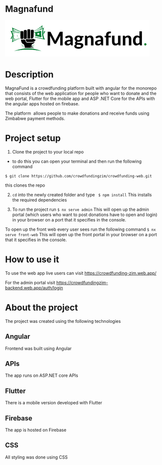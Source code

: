 # Magnafund

![](apps/admin/src/assets/logo.png)

# Description 
MagnaFund is a crowdfunding platform built with angular for the monorepo that consists of the web application for people who want to donate and the web portal, Flutter for the mobile app and ASP .NET Core for the APIs with the angular apps hosted on firebase. 

The platform  allows people to make donations and receive funds using Zimbabwe payment methods. 


# Project setup 

1. Clone the project to your local repo
- to do this you can open your terminal and then run the following command 
```
$ git clone https://github.com/crowdfundingzim/crowdfunding-web.git
```
this clones the repo

2. ```cd``` into the newly created folder and type
``` $ npm install```
This installs the required dependencies

3. To run the project run 
 ```$ nx serve admin```
This will open up the admin portal (which users who want to post donations have to open and login) in your browser on a port that it specifies in the console.


To open up the front web every user sees run the following command
 ```$ nx serve front-web```
This will open up the front portal in your browser on a port that it specifies in the console.



# How to use it
To use the web app live users can visit [https://crowdfunding-zim.web.app/ ](https://crowdfunding-zim.web.app/)

For the admin portal visit [https://crowdfundingzim-backend.web.app/auth/login  ](https://crowdfundingzim-backend.web.app/auth/login/)

# About the project 
The project was created using the following technologies

## Angular 
Frontend was built using Angular

## APIs
The app runs on ASP.NET core APIs

## Flutter
There is a mobile version developed with Flutter


## Firebase
The app is hosted on Firebase

## CSS
All styling was done using CSS




